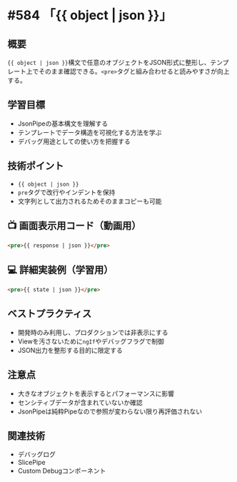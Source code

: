 # #584 「{{ object | json }}」

## 概要
`{{ object | json }}`構文で任意のオブジェクトをJSON形式に整形し、テンプレート上でそのまま確認できる。`<pre>`タグと組み合わせると読みやすさが向上する。

## 学習目標
- JsonPipeの基本構文を理解する
- テンプレートでデータ構造を可視化する方法を学ぶ
- デバッグ用途としての使い方を把握する

## 技術ポイント
- `{{ object | json }}`
- `pre`タグで改行やインデントを保持
- 文字列として出力されるためそのままコピーも可能

## 📺 画面表示用コード（動画用）
```html
<pre>{{ response | json }}</pre>
```

## 💻 詳細実装例（学習用）
```html
<pre>{{ state | json }}</pre>
```

## ベストプラクティス
- 開発時のみ利用し、プロダクションでは非表示にする
- Viewを汚さないために`ngIf`やデバッグフラグで制御
- JSON出力を整形する目的に限定する

## 注意点
- 大きなオブジェクトを表示するとパフォーマンスに影響
- センシティブデータが含まれていないか確認
- JsonPipeは純粋Pipeなので参照が変わらない限り再評価されない

## 関連技術
- デバッグログ
- SlicePipe
- Custom Debugコンポーネント
